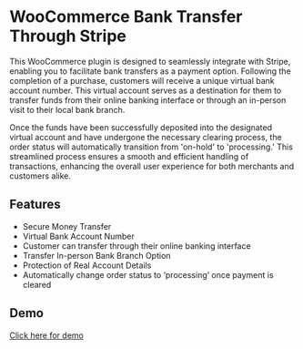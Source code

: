 # WooCommerce Bank Transfer Through Stripe
This WooCommerce plugin is designed to seamlessly integrate with Stripe, enabling you to facilitate bank transfers as a payment option. Following the completion of a purchase, customers will receive a unique virtual bank account number. This virtual account serves as a destination for them to transfer funds from their online banking interface or through an in-person visit to their local bank branch.

Once the funds have been successfully deposited into the designated virtual account and have undergone the necessary clearing process, the order status will automatically transition from 'on-hold' to 'processing.' This streamlined process ensures a smooth and efficient handling of transactions, enhancing the overall user experience for both merchants and customers alike.

## Features
- Secure Money Transfer
- Virtual Bank Account Number
- Customer can transfer through their online banking interface
- Transfer In-person Bank Branch Option
- Protection of Real Account Details
- Automatically change order status to ‘processing’ once payment is cleared

## Demo
<a target="_blank" href="https://www.pluginable.io/demo/stripe-bank-transfer">Click here for demo</a>
